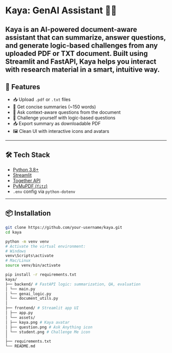 # Kaya: GenAI Assistant 🤖📄

Kaya is an AI-powered document-aware assistant that can **summarize**, **answer questions**, and **generate logic-based challenges** from any uploaded PDF or TXT document. Built using Streamlit and FastAPI, Kaya helps you interact with research material in a smart, intuitive way.
---

## 🚀 Features

- 📥 Upload `.pdf` or `.txt` files  
- 📌 Get concise summaries (~150 words)  
- 💬 Ask context-aware questions from the document  
- 🧠 Challenge yourself with logic-based questions  
- 📤 Export summary as downloadable PDF  
- 🖼️ Clean UI with interactive icons and avatars

---

## 🛠️ Tech Stack

- [Python 3.8+](https://www.python.org/)
- [Streamlit](https://streamlit.io/)
- [Together API](https://together.xyz/)
- [PyMuPDF (`fitz`)](https://github.com/pymupdf/PyMuPDF)
- `.env` config via `python-dotenv`

---

## 📦 Installation

```bash
git clone https://github.com/your-username/kaya.git
cd kaya

python -m venv venv
# Activate the virtual environment:
# Windows
venv\Scripts\activate
# Mac/Linux
source venv/bin/activate

pip install -r requirements.txt
kaya/
├── backend/ # FastAPI logic: summarization, QA, evaluation
│ └── main.py 
│ └── genai_logic.py
│ └── document_utils.py
│
├── frontend/ # Streamlit app UI
│ ├── app.py
│ └── assets/
│ ├── kaya.png # Kaya avatar
│ ├── question.png # Ask Anything icon
│ └── student.png # Challenge Me icon
│
├── requirements.txt
└── README.md
